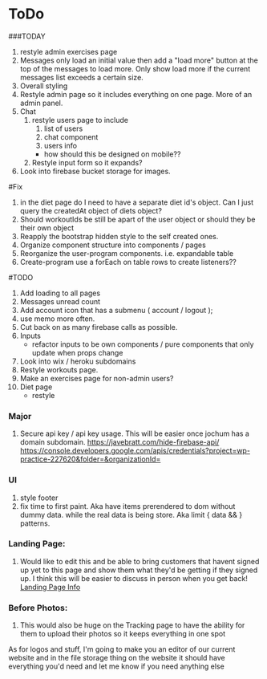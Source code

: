 # ToDo

###TODAY
1. restyle admin exercises page
1. Messages only load an initial value then add a "load more" button at the top of the messages to load more. Only show load more if the current messages list exceeds a certain size.
1. Overall styling
1. Restyle admin page so it includes everything on one page. More of an admin panel.
1. Chat
   1. restyle users page to include
      1. list of users
      2. chat component
      3. users info
      * how should this be designed on mobile??
   3. Restyle input form so it expands?
1. Look into firebase bucket storage for images.

#Fix
1. in the diet page do I need to have a separate diet id's object. Can I just query the createdAt object of diets object?
1. Should workoutIds be still be apart of the user object or should they be their own object
1. Reapply the bootstrap hidden style to the self created ones.
1. Organize component structure into components / pages
1. Reorganize the user-program components. i.e. expandable table
1. Create-program use a forEach on table rows to create listeners??

#TODO
1. Add loading to all pages
1. Messages unread count
1. Add account icon that has a submenu ( account / logout );
1. use memo more often.
1. Cut back on as many firebase calls as possible.
1. Inputs
   * refactor inputs to be own components / pure components that only update when props change
1. Look into wix / heroku subdomains
1. Restyle workouts page.
1. Make an exercises page for non-admin users?
1. Diet page
   * restyle

### Major
1. Secure api key / api key usage. This will be easier once jochum has a domain subdomain.
https://javebratt.com/hide-firebase-api/
https://console.developers.google.com/apis/credentials?project=wp-practice-227620&folder=&organizationId=

### UI
1. style footer
1. fix time to first paint. Aka have items prerendered to dom without dummy data. while the real data is being store. Aka limit { data && <element>} patterns.

### Landing Page:
 1. Would like to edit this and be able to bring customers that havent signed up yet to this page and show them what they'd be getting if they signed up. I think this will be easier to discuss in person when you get back!
 [Landing Page Info](https://www.jochumstrength.com/program-information)

### Before Photos:
1. This would also be huge on the Tracking page to have the ability for them to upload their photos so it keeps everything in one spot

As for logos and stuff, I'm going to make you an editor of our current website and in the file storage thing on the website it should have everything you'd need and let me know if you need anything else